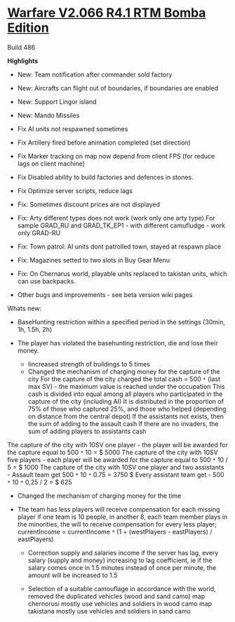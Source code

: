 # [Warfare V2.066 R4.1 RTM Bomba Edition](http://code.google.com/p/arma2warfare/downloads/detail?name=WarfareV2.066.R4.1.Bomba.Edition.zip) #
Build 486

**Highlights**

  * New: Team notification after commander sold factory
  * New: Aircrafts can flight out of boundaries, if boundaries are enabled
  * New: Support Lingor island
  * New: Mando Missiles

  * Fix AI units not respawned sometimes
  * Fix Artillery fired before animation completed (set direction)
  * Fix Marker tracking on map now depend from client FPS (for reduce lags on client machine)
  * Fix Disabled ability to build factories and defences in stones.
  * Fix Optimize server scripts, reduce lags
  * Fix: Sometimes discount prices are not displayed
  * Fix: Arty different types does not work (work only one arty type).For sample GRAD\_RU and GRAD\_TK\_EP1 - with different camufludge - work only GRAD-RU
  * Fix: Town patrol: AI units dont patrolled town, stayed at respawn place
  * Fix: Magazines setted to two slots in Buy Gear Menu
  * Fix: On Chernarus world, playable units replaced to takistan units, which can use backpacks.
  * Other bugs and improvements - see beta version wiki pages

Whats new:
  * BaseHunting restriction within a specified period in the settings (30min, 1h, 1.5h, 2h)
- The player has violated the basehunting restriction, die and lose their money.

  * Iincreased strength of buildings to 5 times
  * Changed the mechanism of charging money for the capture of the city
For the capture of the city charged the total cash = 500 `*` (last max SV) - the maximum value is reached under the occupation
This cash is divided into equal among all players who participated in the capture of the city (including AI)
It is distributed in the proportion of 75% of those who captured 25%, and those who helped (depending on distance from the central depot)
If the assistants not exists, then the sum of adding to the assault cash
If there are no invaders, the sum of adding players to assistants cash

The capture of the city with 10SV one player - the player will be awarded for the capture equal to 500 `*` 10 = $ 5000
The capture of the city with 10SV five players - each player will be awarded for the capture equal to 500 `*` 10 / 5 = $ 1000
The capture of the city with 10SV one player and two assistants -
Assault team get 500 `*` 10 `*` 0.75 = 3750 $
Every assistant team get - 500 `*` 10 `*` 0,25 / 2 = $ 625

  * Changed the mechanism of charging money for the time
- The team has less players will receive compensation for each missing player
if one team is 10 people, in another 8, each team member plays in the minorities, the will to receive compensation
for every less player;
currentIncome = currentIncome `*` (1 + (westPlayers - eastPlayers) / eastPlayers)

  * Correction supply and salaries income
if the server has lag, every salary (supply and money) increasing to lag coefficient,
ie if the salary comes once in 1.5 minutes instead of once per minute, the amount will be increased to 1.5

  * Selection of a suitable camouflage in accordance with the world, removed the duplicated vehicles (wood and sand camo)
map chernorusi mostly use vehicles and soldiers in wood camo
map takistana mostly use vehicles and soldiers in sand camo
